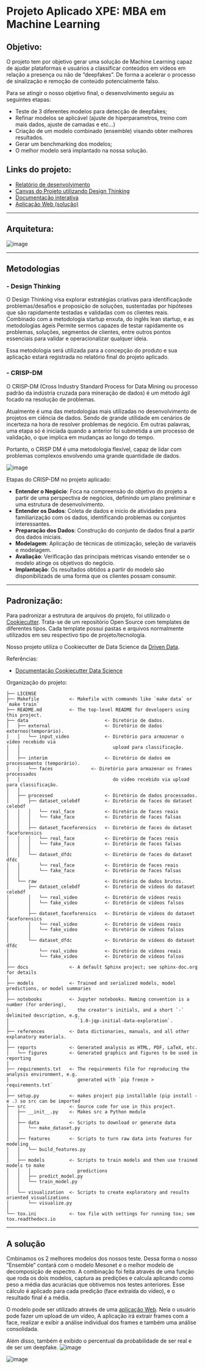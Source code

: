 # Projeto Aplicado XPE: MBA em Machine Learning

## Objetivo:
O projeto tem por objetivo gerar uma solução de Machine Learning capaz de ajudar plataformas e usuários a classificar conteúdos em vídeos em relação a presença ou não de “deepfakes”. De forma a acelerar o processo de sinalização e remoção de conteúdo potencialmente falso.

Para se atingir o nosso objetivo final, o desenvolvimento seguiu as seguintes etapas: 
- Teste de 3 diferentes modelos para detecção de deepfakes;
- Refinar modelos se aplicável (ajuste de hiperparametros, treino com mais dados, ajuste de camadas e etc…)
- Criação de um modelo combinado (ensemble) visando obter melhores resultados.
- Gerar um benchmarking dos modelos;
- O melhor modelo será implantado na nossa solução.

## Links do projeto:
- [Relatório de desenvolvimento](https://docs.google.com/document/d/121q5iUjxGZYf_wPszxAFFLOF-IOd-j_U/edit?usp=sharing&ouid=111703326062511304035&rtpof=true&sd=true)
- [Canvas do Projeto utilizando Design Thinking](https://docs.google.com/presentation/d/1MXR_RvKd_a8XSEN5KG-OVLfeyai6UuFT/edit?usp=sharing&ouid=111703326062511304035&rtpof=true&sd=true)
- [Documentação interativa](https://diegoabreu.github.io/Proj-Aplicado-XPE-MBA-Machine-Learning)
- [Aplicação Web (solução)](https://proj-xpe-mba-machine-learning-diego-abreu.streamlit.app)

***
## Arquitetura:
![image](./references/images/Arquitetura.png)

*** 
## Metodologias

### - Design Thinking
O Design Thinking visa explorar estratégias criativas para identificaçãode problemas/desafios e proposição de soluções, sustentadas por hipóteses que são rapidamente testadas e validadas com os clientes reais. Combinado com a metodologia startup enxuta, do inglês lean startup, e as metodologias ágeis Permite sermos capazes de testar rapidamente os problemas, soluções,
segmentos de clientes, entre outros pontos essenciais para validar e operacionalizar qualquer ideia.

Essa metodologia será utilizada para a concepção do produto e sua aplicação estará registrada no relatório final do projeto aplicado.

### - CRISP-DM
O CRISP-DM (Cross Industry Standard Process for Data Mining ou processo padrão da indústria cruzada para mineração de dados) é um método ágil focado na resolução de problemas. 

Atualmente é uma das metodologias mais utilizadas no desenvolvimento de projetos em ciência de dados. Sendo de grande utilidade em cenários de incerteza na hora de resolver problemas de negócio. Em outras palavras, uma etapa só é iniciada quando a anterior foi submetida a um processo de validação, o que implica em mudanças ao longo do tempo. 

Portanto, o CRISP DM é uma metodologia flexível, capaz de lidar com problemas complexos envolvendo uma grande quantidade de dados.

![image](./references/images/crisp-dm_diagram.png)

Etapas do CRISP-DM no projeto aplicado:

- **Entender o Negócio**: Foca na compreensão do objetivo do projeto a partir de uma perspectiva de negócios, definindo um plano preliminar e uma estrutura de desenvolvimento.
- **Entender os Dados**: Coleta de dados e inicio de atividades para familiarização com os dados, identificando problemas ou conjuntos interessantes.
- **Preparação dos Dados**: Construção do conjunto de dados final a partir dos dados iniciais. 
- **Modelagem**: Aplicação de técnicas de otimização, seleção de variavéis e modelagem.
- **Avaliação**: Verificação das principais métricas visando entender se o modelo atinge os objetivos do negócio.
- **Implantação**: Os resultados obtidos a partir do modelo são disponibilizads de uma forma que os clientes possam consumir.

***
## Padronização:
Para padronizar a estrutura de arquivos do projeto, foi utilizado o <a href="https://www.cookiecutter.io/" target="_blank">Cookiecutter</a>. Trata-se de um repositório Open Source com templates de diferentes tipos. Cada template possui pastas e arquivos normalmente utilizados em seu respectivo tipo de projeto/tecnologia. 

Nosso projeto utiliza o Cookiecutter de Data Science da <a href="https://www.drivendata.org" target="_blank">Driven Data</a>.

Referências:
- <a href="https://drivendata.github.io/cookiecutter-data-science" target="_blank">Documentação Cookiecutter Data Science</a>

Organização do projeto:



    ├── LICENSE
    ├── Makefile           <- Makefile with commands like `make data` or `make train`
    ├── README.md          <- The top-level README for developers using this project.
    ├── data                            <- Diretório de dados.
    │   ├── external                    <- Diretório de dados externos(temporário).
    │   │   └── input_video             <- Diretório para armazenar o vídeo recebido via 
    │   │                                  upload para classificação.
    │   │   
    │   ├── interim                     <- Diretório de dados em processamento (temporário).
    │   │   └── faces              <- Diretório para armazenar os frames processados 
    │   │                                  do vídeo recebido via upload para classificação.
    │   │
    │   ├── processed                   <- Diretório de dados processados.
    │   │   ├── dataset_celebdf         <- Diretório de faces do dataset celebdf
    │   │   │   └── real_face           <- Diretório de faces reais
    │   │   │   └── fake_face           <- Diretório de faces falsas
    │   │   │
    │   │   ├── dataset_faceforensics   <- Diretório de faces do dataset faceforensics
    │   │   │   └── real_face           <- Diretório de faces reais
    │   │   │   └── fake_face           <- Diretório de faces falsas
    │   │   │
    │   │   └── dataset_dfdc            <- Diretório de faces do dataset dfdc
    │   │       └── real_face           <- Diretório de faces reais
    │   │       └── fake_face           <- Diretório de faces falsas
    │   │   
    │   └── raw                         <- Diretório de dados brutos.
    │       ├── dataset_celebdf         <- Diretório de vídeos do dataset celebdf
    │       │   └── real_video          <- Diretório de vídeos reais
    │       │   └── fake_video          <- Diretório de vídeos falsos
    │       │
    │       ├── dataset_faceforensics   <- Diretório de vídeos do dataset faceforensics
    │       │   └── real_video          <- Diretório de vídeos reais
    │       │   └── fake_video          <- Diretório de vídeos falsos
    │       │
    │       └── dataset_dfdc            <- Diretório de vídeos do dataset dfdc
    │           └── real_video          <- Diretório de vídeos reais
    │           └── fake_video          <- Diretório de vídeos falsos
    │
    ├── docs               <- A default Sphinx project; see sphinx-doc.org for details
    │
    ├── models             <- Trained and serialized models, model predictions, or model summaries
    │
    ├── notebooks          <- Jupyter notebooks. Naming convention is a number (for ordering),
    │                         the creator's initials, and a short `-` delimited description, e.g.
    │                         `1.0-jqp-initial-data-exploration`.
    │
    ├── references         <- Data dictionaries, manuals, and all other explanatory materials.
    │
    ├── reports            <- Generated analysis as HTML, PDF, LaTeX, etc.
    │   └── figures        <- Generated graphics and figures to be used in reporting
    │
    ├── requirements.txt   <- The requirements file for reproducing the analysis environment, e.g.
    │                         generated with `pip freeze > requirements.txt`
    │
    ├── setup.py           <- makes project pip installable (pip install -e .) so src can be imported
    ├── src                <- Source code for use in this project.
    │   ├── __init__.py    <- Makes src a Python module
    │   │
    │   ├── data           <- Scripts to download or generate data
    │   │   └── make_dataset.py
    │   │
    │   ├── features       <- Scripts to turn raw data into features for modeling
    │   │   └── build_features.py
    │   │
    │   ├── models         <- Scripts to train models and then use trained models to make
    │   │   │                 predictions
    │   │   ├── predict_model.py
    │   │   └── train_model.py
    │   │
    │   └── visualization  <- Scripts to create exploratory and results oriented visualizations
    │       └── visualize.py
    │
    └── tox.ini            <- tox file with settings for running tox; see tox.readthedocs.io

***
## A solução

Cmbinamos os 2 melhores modelos dos nossos teste. Dessa forma o nosso “Ensemble” contará com o modelo Mesonet e o melhor modelo de decomposição de espectro. 
A combinação foi feita através de uma função que roda os dois modelos, captura as predições e calcula aplicando como peso a média das acurácias que obtivemos nos testes anteriores.
Esse cálculo é aplicado para cada predição (face extraída do vídeo), e o resultado final é a média.

O modelo pode ser utilizado através de uma [aplicação Web](https://proj-xpe-mba-machine-learning-diego-abreu.streamlit.app). Nela o usuário pode fazer um upload de um vídeo, A aplicação irá extrair frames com a face, realizar e exibir a análise individual dos frames e também uma análise consolidada. 

Além disso, também é exibido o percentual da probabilidade de ser real e de ser um deepfake.
![image](./references/images/gif_ok.gif) 

![image](./references/images/gif_fake.gif)
